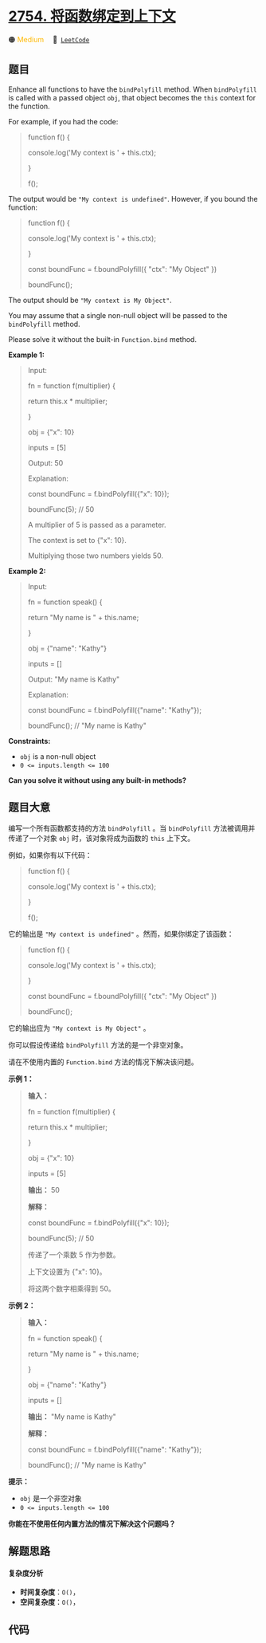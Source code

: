 # [2754. 将函数绑定到上下文](https://leetcode.com/problems/bind-function-to-context)

🟠 <font color=#ffb800>Medium</font>&emsp; 🔗&ensp;[`LeetCode`](https://leetcode.com/problems/bind-function-to-context)

## 题目

Enhance all functions to have the `bindPolyfill` method. When `bindPolyfill`
is called with a passed object `obj`, that object becomes the `this` context
for the function.

For example, if you had the code:

> 
> 
> 
> 
> 
> function f() {
> 
>   console.log('My context is ' + this.ctx);
> 
> }
> 
> f();
> 
> 

The output would be `"My context is undefined"`. However, if you bound the
function:

> 
> 
> 
> 
> 
> function f() {
> 
>   console.log('My context is ' + this.ctx);
> 
> }
> 
> const boundFunc = f.boundPolyfill({ "ctx": "My Object" })
> 
> boundFunc();
> 
> 

The output should be `"My context is My Object"`.

You may assume that a single non-null object will be passed to the
`bindPolyfill` method.

Please solve it without the built-in `Function.bind` method.



**Example 1:**

> Input: 
> 
> fn = function f(multiplier) { 
> 
>   return this.x * multiplier; 
> 
> }
> 
> obj = {"x": 10}
> 
> inputs = [5]
> 
> Output: 50
> 
> Explanation:
> 
> const boundFunc = f.bindPolyfill({"x": 10});
> 
> boundFunc(5); // 50
> 
> A multiplier of 5 is passed as a parameter.
> 
> The context is set to {"x": 10}.
> 
> Multiplying those two numbers yields 50.

**Example 2:**

> Input: 
> 
> fn = function speak() { 
> 
>   return "My name is " + this.name; 
> 
> }
> 
> obj = {"name": "Kathy"}
> 
> inputs = []
> 
> Output: "My name is Kathy"
> 
> Explanation:
> 
> const boundFunc = f.bindPolyfill({"name": "Kathy"});
> 
> boundFunc(); // "My name is Kathy"

**Constraints:**

  * `obj` is a non-null object
  * `0 <= inputs.length <= 100`



**Can you solve it without using any built-in methods?**


## 题目大意

编写一个所有函数都支持的方法 `bindPolyfill` 。当 `bindPolyfill` 方法被调用并传递了一个对象 `obj`
时，该对象将成为函数的 `this` 上下文。

例如，如果你有以下代码：

> 
> 
> 
> 
> 
> function f() {
> 
>   console.log('My context is ' + this.ctx);
> 
> }
> 
> f();
> 
> 

 它的输出是 `"My context is undefined"` 。然而，如果你绑定了该函数：

> 
> 
> 
> 
> 
> function f() {
> 
>   console.log('My context is ' + this.ctx);
> 
> }
> 
> const boundFunc = f.boundPolyfill({ "ctx": "My Object" })
> 
> boundFunc();
> 
> 

它的输出应为 `"My context is My Object"` 。

你可以假设传递给 `bindPolyfill` 方法的是一个非空对象。

请在不使用内置的 `Function.bind` 方法的情况下解决该问题。



**示例 1：**

> 
> 
> 
> 
> 
> **输入：**
> 
> fn = function f(multiplier) { 
> 
>   return this.x * multiplier; 
> 
> }
> 
> obj = {"x": 10}
> 
> inputs = [5]
> 
> **输出：** 50
> 
> **解释：**
> 
> const boundFunc = f.bindPolyfill({"x": 10});
> 
> boundFunc(5); // 50
> 
> 传递了一个乘数 5 作为参数。 
> 
> 上下文设置为 {"x": 10}。 
> 
> 将这两个数字相乘得到 50。

**示例 2：**

> 
> 
> 
> 
> 
> **输入：**
> 
> fn = function speak() { 
> 
>   return "My name is " + this.name; 
> 
> }
> 
> obj = {"name": "Kathy"}
> 
> inputs = []
> 
> **输出：** "My name is Kathy"
> 
> **解释：**
> 
> const boundFunc = f.bindPolyfill({"name": "Kathy"});
> 
> boundFunc(); // "My name is Kathy"
> 
> 



**提示：**

  * `obj` 是一个非空对象
  * `0 <= inputs.length <= 100`



**你能在不使用任何内置方法的情况下解决这个问题吗？**


## 解题思路

#### 复杂度分析

- **时间复杂度**：`O()`，
- **空间复杂度**：`O()`，

## 代码

```javascript

```
